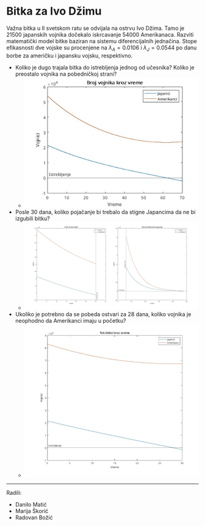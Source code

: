 # Bitka za Ivo Džimu

Važna bitka u II svetskom ratu se odvijala na ostrvu Ivo Džima. Tamo je $21500$
japanskih vojnika dočekalo iskrcavanje $54000$ Amerikanaca. Razviti matematički
model bitke baziran na sistemu diferencijalnih jednačina. Stope efikasnosti dve
vojske su procenjene na $\lambda_A = 0.0106$ i $\lambda_J = 0.0544$ po danu borbe za američku i
japansku vojsku, respektivno.

* Koliko je dugo trajala bitka do istrebljenja jednog od učesnika? Koliko je
  preostalo vojnika na pobedničkoj strani?
  * ![](./rad/img/bitka.jpg)
* Posle 30 dana, koliko pojačanje bi trebalo da stigne Japancima da ne bi
  izgubili bitku?
  * ![](./rad/img/bitka30.jpg)
* Ukoliko je potrebno da se pobeda ostvari za 28 dana, koliko vojnika je
  neophodno da Amerikanci imaju u početku?
  * ![](./rad/img/bitka28.jpg)

---

Radili:
* Danilo Matić
* Marija Škorić
* Radovan Božić
